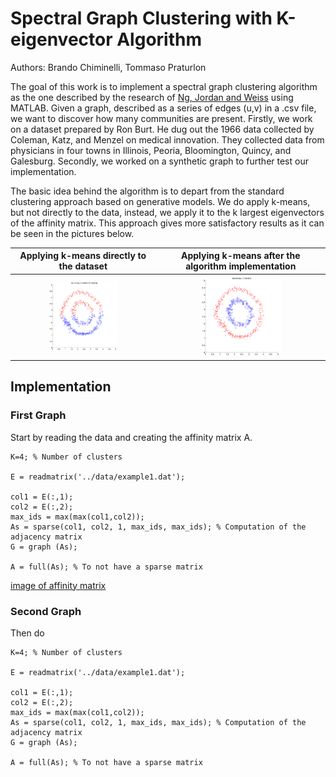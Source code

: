 # Spectral Graph Clustering with K-eigenvector Algorithm

Authors: Brando Chiminelli, Tommaso Praturlon

The goal of this work is to implement a spectral graph clustering algorithm as the one described by the research of [Ng, Jordan and Weiss](http://ai.stanford.edu/~ang/papers/nips01-spectral.pdf) using MATLAB. Given a graph, described as a series of edges (u,v) in a .csv file, we want to discover how many communities are present. Firstly, we work on a dataset prepared by Ron Burt. He dug out the 1966 data collected by Coleman, Katz, and Menzel on medical innovation. They collected data from physicians in four towns in Illinois, Peoria, Bloomington, Quincy, and Galesburg. Secondly, we worked on a synthetic graph to further test our implementation.

The basic idea behind the algorithm is to depart from the standard clustering approach based on generative models. We do apply k-means, but not directly to the data, instead, we apply it to the k largest eigenvectors of the affinity matrix. This approach gives more satisfactory results as it can be seen in the pictures below.

| Applying k-means directly to the dataset | Applying k-means after the algorithm implementation |
| :---: | :---: |
| <img src="./img/bad-cluster.png" alt="drawing" width="50%"/> | <img src="./img/good-cluster.png" alt="drawing" width="50%"/> |

## Implementation

### First Graph

Start by reading the data and creating the affinity matrix A.

```
K=4; % Number of clusters

E = readmatrix('../data/example1.dat');

col1 = E(:,1);
col2 = E(:,2);
max_ids = max(max(col1,col2));
As = sparse(col1, col2, 1, max_ids, max_ids); % Computation of the adjacency matrix
G = graph (As);

A = full(As); % To not have a sparse matrix
```

[image of affinity matrix](path/to/image)


### Second Graph

Then do

```
K=4; % Number of clusters

E = readmatrix('../data/example1.dat');

col1 = E(:,1);
col2 = E(:,2);
max_ids = max(max(col1,col2));
As = sparse(col1, col2, 1, max_ids, max_ids); % Computation of the adjacency matrix
G = graph (As);

A = full(As); % To not have a sparse matrix
```
